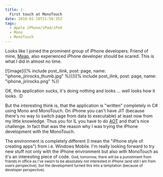 ```yaml
---
title: |-
  First touch at MonoTouch
date: 2010-01-10T21:58:35Z
tags:
  - Apple iPhone/iPad/iPod
  - Mono
  - MonoTouch
---
```

Looks like I joined the prominent group of iPhone developers. Friend of mine, [Meap][1], also experienced iPhone developer should be scared. This is what I did in almost no time.

[![image]({% include post_ilink, post: page, name: "iphone_jirirocks_thumb.jpg" %})]({% include post_ilink, post: page, name: "iphone_jirirocks.png" %})

OK, this application sucks, it's doing nothing and looks ... well looks how it looks. :D

But the interesting think is, that the application is "written" completely in C# using Mono and MonoTouch. On iPhone you can't have JIT (because there's no way to switch page from data to executable) at least now from my little knowledge. Thus you for IL you have to do [AOT][2] and that's nice challenge. In fact that was the reason why I was trying the iPhone development with the MonoTouch.

The environment is completely different (I mean the "iPhone style of creating apps") from i.e. Windows Mobile. I'm really looking forward to try new stuff not only with the iPhone environment but also with MonoTouch as it's an interesting piece of code. <small>God, tomorrow, there will be a punishment from friends in office as I've sworn to be absolutely not interested in iPhone (and still I am from users perspective), but the development turned this into a temptation (because of developer perspective).</small>

[1]: http://meap.cz 
[2]: http://www.mono-project.com/Mono:Runtime:Documentation:AOT